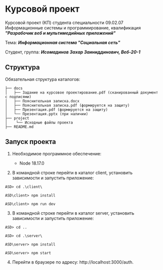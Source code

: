 # Курсовой проект
Курсовой проект (КП) студента специальности 09.02.07 Информационные системы и программирование, квалификация **_"Разрабочик веб и мультимедийных приложений"_**

Тема: **_Информационная система "Социальная сеть"_**

Студент, группа: **_Исомадинов Захар Заиниддинович, Веб-20-1_**

## Структура
Обязательная структура каталогов:

```
├── docs
│   ├── Задание на курсовое проектирование.pdf (сканированный документ с подписями)
│   ├── Пояснительная записка.docx
│   ├── Пояснительная записка.pdf (формируется на защиту)
│   ├── Презентация.pdf (формируется на защиту)
│   └── Презентация.pptx (при наличии)
├── project
│    └── Исходные файлы проекта
├── README.md
```


## Запуск проекта


1. Необходимое программное обеспечение:

   - Node 18.17.0

2. В командной строке перейти в каталог client, установить зависимости и запустить приложение:

  ```console
 ASD> cd .\client\

 ASD\сlient> npm install

 ASD\сlient> npm run dev
  ```
3. В командной строке перейти в каталог server, установить зависимости и запустить приложение:

  ```console
ASD> cd ..

ASD> cd .\server\

ASD\server> npm install

ASD\server> npm start
  ```
    
4. Перейти в браузере по адресу: http://localhost:3000/auth.